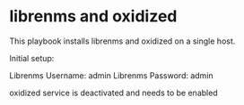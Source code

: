 # librenms and oxidized
This playbook installs librenms and oxidized on a single host. 

Initial setup:

Librenms Username: admin
Librenms Password: admin

oxidized service is deactivated and needs to be enabled
